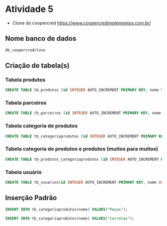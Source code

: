 # Atividade 5
- Clone do coopercred https://www.coopercredimplementos.com.br/

## Nome banco de dados
```sql
db_coopercredclone
```

## Criação de tabela(s)

### Tabela produtos
```sql
CREATE TABLE tb_produtos (id INTEGER AUTO_INCREMENT PRIMARY KEY, nome VARCHAR(90) NOT NULL, descricao VARCHAR(255), preco DOUBLE NOT NULL, url VARCHAR(255));
```

### Tabela parceiros
```sql
CREATE TABLE tb_parceiros (id INTEGER AUTO_INCREMENT PRIMARY KEY, nome VARCHAR(90) NOT NULL, endereco VARCHAR(255), telefone VARCHAR(90), url VARCHAR(255));
```

### Tabela categoria de produtos
```sql
CREATE TABLE tb_categoriaprodutos (id INTEGER AUTO_INCREMENT PRIMARY KEY, nome VARCHAR(90));
```

### Tabela categoria de produtos e produtos (muitos para muitos)
```sql
CREATE TABLE tb_produtos_categoriaprodutos (id INTEGER AUTO_INCREMENT PRIMARY KEY, id_produtos INTEGER, id_categoriaprodutos INTEGER, FOREIGN KEY (id_produtos) REFERENCES tb_produtos(id), FOREIGN KEY (id_categoriaprodutos) REFERENCES tb_categoriaprodutos(id));
```

### Tabela usuário
```sql
CREATE TABLE tb_usuarios(id INTEGER AUTO_INCREMENT PRIMARY KEY, nome VARCHAR(90) NOT NULL, email VARCHAR(90) NOT NULL, senha VARCHAR(90) NOT NULL);
```

## Inserção Padrão

```sql
INSERT INTO tb_categoriaprodutos(nome) VALUES("Peças");
```

```sql
INSERT INTO tb_categoriaprodutos(nome) VALUES("Carretas");
```